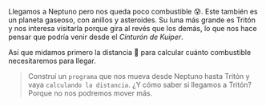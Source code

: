 <gs-attire attire-url="https://raw.githubusercontent.com/MumukiProject/mumuki-guia-gobstones-practica-integradora-primaria-ii/master/assets/attires/config_1551292925303.json"></gs-attire>

<gs-toolbox toolbox-url="https://raw.githubusercontent.com/MumukiProject/mumuki-guia-gobstones-practica-integradora-primaria-ii/master/assets/toolbox_1552416002661.xml"></gs-toolbox>


Llegamos a Neptuno pero nos queda poco combustible :cold_sweat:. Este también es un planeta gaseoso, con anillos y asteroides. Su luna más grande es Tritón y nos interesa visitarla porque gira al revés que los demás, lo que nos hace pensar que podría venir desde el _Cinturón de Kuiper_. 

Así que midamos primero la distancia :straight_ruler: para calcular cuánto combustible necesitaremos para llegar. 

> Construí un `programa` que nos mueva desde Neptuno hasta Tritón y vaya `calculando la distancia`. ¿Y cómo saber si llegamos a Tritón? Porque no nos podremos mover más. 